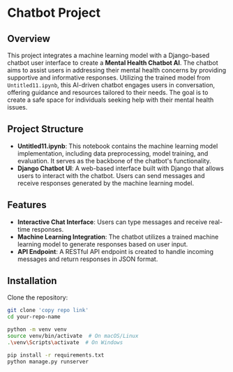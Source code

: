 # Chatbot Project

## Overview

This project integrates a machine learning model with a Django-based chatbot user interface to create a **Mental Health Chatbot AI**. The chatbot aims to assist users in addressing their mental health concerns by providing supportive and informative responses. Utilizing the trained model from `Untitled11.ipynb`, this AI-driven chatbot engages users in conversation, offering guidance and resources tailored to their needs. The goal is to create a safe space for individuals seeking help with their mental health issues.
## Project Structure

- **Untitled11.ipynb**: This notebook contains the machine learning model implementation, including data preprocessing, model training, and evaluation. It serves as the backbone of the chatbot's functionality.
- **Django Chatbot UI**: A web-based interface built with Django that allows users to interact with the chatbot. Users can send messages and receive responses generated by the machine learning model.

## Features

- **Interactive Chat Interface**: Users can type messages and receive real-time responses.
- **Machine Learning Integration**: The chatbot utilizes a trained machine learning model to generate responses based on user input.
- **API Endpoint**: A RESTful API endpoint is created to handle incoming messages and return responses in JSON format.

## Installation

Clone the repository:
   ```bash
   git clone 'copy repo link'
   cd your-repo-name

 python -m venv venv
source venv/bin/activate  # On macOS/Linux
.\venv\Scripts\activate  # On Windows

pip install -r requirements.txt
python manage.py runserver

